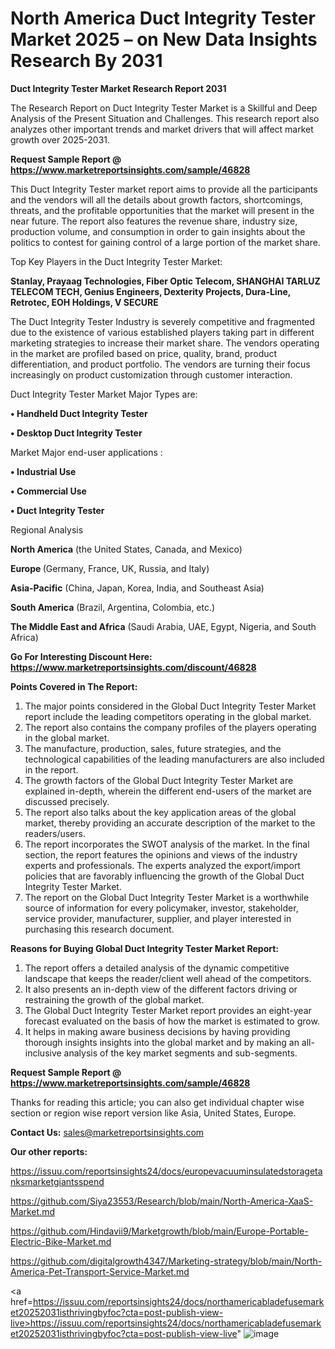 # North America Duct Integrity Tester Market 2025 – on New Data Insights Research By 2031

<strong>Duct Integrity Tester Market Research Report 2031</strong>

The Research Report on Duct Integrity Tester Market is a Skillful and Deep Analysis of the Present Situation and Challenges. This research report also analyzes other important trends and market drivers that will affect market growth over 2025-2031.

<strong>Request Sample Report @ <a href=https://www.marketreportsinsights.com/sample/46828>https://www.marketreportsinsights.com/sample/46828</a></strong>

This Duct Integrity Tester market report aims to provide all the participants and the vendors will all the details about growth factors, shortcomings, threats, and the profitable opportunities that the market will present in the near future. The report also features the revenue share, industry size, production volume, and consumption in order to gain insights about the politics to contest for gaining control of a large portion of the market share.

Top Key Players in the Duct Integrity Tester Market:

<strong>Stanlay, Prayaag Technologies, Fiber Optic Telecom, SHANGHAI TARLUZ TELECOM TECH, Genius Engineers, Dexterity Projects, Dura-Line, Retrotec, EOH Holdings, V SECURE</strong>

The Duct Integrity Tester Industry is severely competitive and fragmented due to the existence of various established players taking part in different marketing strategies to increase their market share. The vendors operating in the market are profiled based on price, quality, brand, product differentiation, and product portfolio. The vendors are turning their focus increasingly on product customization through customer interaction.

Duct Integrity Tester Market Major Types are:

<strong>•  Handheld Duct Integrity Tester

•  Desktop Duct Integrity Tester</strong>

Market Major end-user applications :

<strong>•  Industrial Use

•  Commercial Use

•  Duct Integrity Tester</strong>

Regional Analysis

</u><strong><b>North America</b></strong> (the United States, Canada, and Mexico)

<strong><b>Europe </b></strong>(Germany, France, UK, Russia, and Italy)

<strong><b>Asia-Pacific</b></strong> (China, Japan, Korea, India, and Southeast Asia)

<strong><b>South America</b></strong> (Brazil, Argentina, Colombia, etc.)

<strong><b>The Middle East and Africa</b></strong> (Saudi Arabia, UAE, Egypt, Nigeria, and South Africa)

<strong>Go For Interesting Discount Here: <a href=https://www.marketreportsinsights.com/discount/46828>https://www.marketreportsinsights.com/discount/46828</a></strong>

<strong>Points Covered in The Report:</strong>
<ol>
  <li>The major points considered in the Global Duct Integrity Tester Market report include the leading competitors operating in the global market.</li>
  <li>The report also contains the company profiles of the players operating in the global market.</li>
  <li>The manufacture, production, sales, future strategies, and the technological capabilities of the leading manufacturers are also included in the report.</li>
  <li>The growth factors of the Global Duct Integrity Tester Market are explained in-depth, wherein the different end-users of the market are discussed precisely.</li>
  <li>The report also talks about the key application areas of the global market, thereby providing an accurate description of the market to the readers/users.</li>
  <li>The report incorporates the SWOT analysis of the market. In the final section, the report features the opinions and views of the industry experts and professionals. The experts analyzed the export/import policies that are favorably influencing the growth of the Global Duct Integrity Tester Market.</li>
  <li>The report on the Global Duct Integrity Tester Market is a worthwhile source of information for every policymaker, investor, stakeholder, service provider, manufacturer, supplier, and player interested in purchasing this research document.</li>
</ol>
<strong>Reasons for Buying Global Duct Integrity Tester Market Report:</strong>

<ol>
  <li>The report offers a detailed analysis of the dynamic competitive landscape that keeps the reader/client well ahead of the competitors.</li>
  <li>It also presents an in-depth view of the different factors driving or restraining the growth of the global market.</li>
  <li>The Global Duct Integrity Tester Market report provides an eight-year forecast evaluated on the basis of how the market is estimated to grow.</li>
  <li>It helps in making aware business decisions by having providing thorough insights insights into the global market and by making an all-inclusive analysis of the key market segments and sub-segments.</li>
</ol>
<strong>Request Sample Report @ <a href=https://www.marketreportsinsights.com/sample/46828>https://www.marketreportsinsights.com/sample/46828</a></strong>


Thanks for reading this article; you can also get individual chapter wise section or region wise report version like Asia, United States, Europe.

<strong>Contact Us:</strong>
sales@marketreportsinsights.com

<strong>Our other reports:</strong>

<a href=https://issuu.com/reportsinsights24/docs/europevacuuminsulatedstoragetanksmarketgiantsspend>https://issuu.com/reportsinsights24/docs/europevacuuminsulatedstoragetanksmarketgiantsspend</a>

<a href=https://github.com/Siya23553/Research/blob/main/North-America-XaaS-Market.md>https://github.com/Siya23553/Research/blob/main/North-America-XaaS-Market.md</a>

<a href=https://github.com/Hindavii9/Marketgrowth/blob/main/Europe-Portable-Electric-Bike-Market.md>https://github.com/Hindavii9/Marketgrowth/blob/main/Europe-Portable-Electric-Bike-Market.md</a>

<a href=https://github.com/digitalgrowth4347/Marketing-strategy/blob/main/North-America-Pet-Transport-Service-Market.md>https://github.com/digitalgrowth4347/Marketing-strategy/blob/main/North-America-Pet-Transport-Service-Market.md</a>

<a href=https://issuu.com/reportsinsights24/docs/northamericabladefusemarket20252031isthrivingbyfoc?cta=post-publish-view-live>https://issuu.com/reportsinsights24/docs/northamericabladefusemarket20252031isthrivingbyfoc?cta=post-publish-view-live</a>"
![image](https://github.com/user-attachments/assets/609e5081-d62e-4da1-8e46-04558a87d63a)

